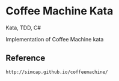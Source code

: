 # Coffee Machine Kata
Kata, TDD, C#

Implementation of Coffee Machine kata

## Reference

``http://simcap.github.io/coffeemachine/``
